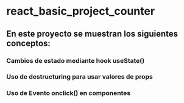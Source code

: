 # react_basic_project_counter
## En este proyecto se muestran los siguientes conceptos:

### Cambios de estado mediante hook useState()

### Uso de destructuring para usar valores de props

### Uso de Evento onclick() en componentes
